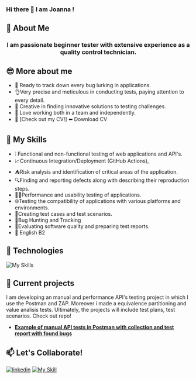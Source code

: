 ### Hi there 👋 I am Joanna !

<!--
**JkellerX/JkellerX** is a ✨ _special_ ✨ repository because its `README.md` (this file) appears on your GitHub profile.

Here are some ideas to get you started:

- 🔭 I’m currently working on ...
- 🌱 I’m currently learning ...
- 👯 I’m looking to collaborate on ...
- 🤔 I’m looking for help with ...
- 💬 Ask me about ...
- 📫 How to reach me: ...
- 😄 Pronouns: ...
- ⚡ Fun fact: ...
-->
## 📝 About Me
<div align="center">

</div>

<div align="center">

### I am passionate beginner tester with extensive experience as a quality control technician.


</div>

## 😎 More about me
- 👀 Ready to track down every bug lurking in applications.
- 👌Very precise and meticulous in conducting tests, paying attention to every detail.
- 🤔 Creative in finding innovative solutions to testing challenges.
- 💖 Love working both in a team and independently.
- 📝 [Check out my CV!] ⬅️ Download CV

## 🦾 My Skills
- ❕ Functional and non-functional testing of web applications and API's.
- 📈Continuous Integration/Deployment (GitHub Actions),
- ⛺Risk analysis and identification of critical areas of the application.
- 🔍Finding and reporting defects along with describing their reproduction steps.
- 🏃‍♂️Performance and usability testing of applications.
- 🌐Testing the compatibility of applications with various platforms and environments.
- 📑Creating test cases and test scenarios.
- 🐛Bug Hunting and Tracking
- 📰Evaluating software quality and preparing test reports.
- 👄 English B2

## 🔧 Technologies

![My Skills](https://simpleskill.icons.workers.dev/svg?i=git,github,docker,postman,zap,visualstudiocode,windows11,devdotto)

## 📂 Current projects

I am developing an manual and performance API's testing project in which I use the Postman and ZAP. Moreover i made a equivalence partitioning and value analisis tests.   Ultimately, the projects will include test plans, test scenarios. 
Check out repo!
- [**Example of manual API tests in Postman with collection and test report with found bugs**](https://github.com/JkellerX/restful-booker-API-Tests)

## 📫 Let's Collaborate!
[![linkedin](https://simpleskill.icons.workers.dev/svg?i=linkedin)](https://www.linkedin.com/in/joanna-keller01/) [![My Skill](https://skillicons.dev/icons?i=gmail&theme=light)](mailto:joannakeller01@gmail.com)


